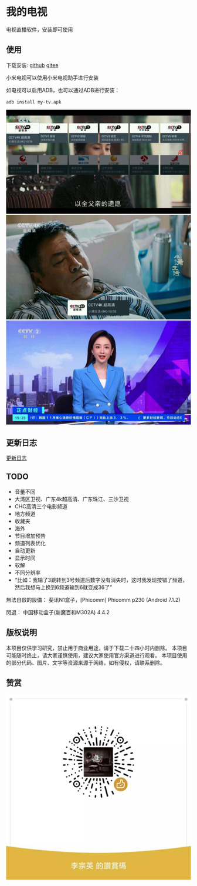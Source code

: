 # 我的电视

电视直播软件，安装即可使用

## 使用

下载安装:
[github](https://github.com/lizongying/my-tv/releases/)
[gitee](https://gitee.com/lizongying/my-tv/releases/)

小米电视可以使用小米电视助手进行安装

如电视可以启用ADB，也可以通过ADB进行安装：

```shell
adb install my-tv.apk
```

![image](./screenshots/img_3.png)
![image](./screenshots/img_2.png)
![image](./screenshots/img_1.png)

## 更新日志

[更新日志](./HISTORY.md)

## TODO

* 音量不同
* 大湾区卫视、广东4k超高清、广东珠江、三沙卫视
* CHC高清三个电影频道
* 地方频道
* 收藏夹
* 海外
* 节目增加预告
* 频道列表优化
* 自动更新
* 显示时间
* 软解
* 不同分辨率
* “比如：我输了3跳转到3号频道后数字没有消失时，这时我发现按错了频道，然后我想马上换到6频道输到6就变成36了”

無法自啟的設備：
斐讯N1盒子，[Phicomm] Phicomm p230 (Android 7.1.2)

閃退：
中国移动盒子(新魔百和M302A) 4.4.2

## 版权说明

本项目仅供学习研究，禁止用于商业用途，请于下载二十四小时内删除。
本项目可能随时终止，请大家谨慎使用，建议大家使用官方渠道进行观看。
本项目使用的部分代码、图片、文字等资源来源于网络，如有侵权，请联系删除。

## 赞赏

![image](./screenshots/appreciate.jpeg)